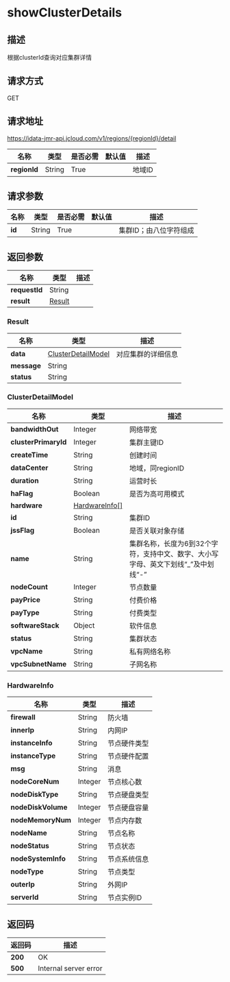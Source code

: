 # showClusterDetails


## 描述
根据clusterId查询对应集群详情

## 请求方式
GET

## 请求地址
https://idata-jmr-api.jcloud.com/v1/regions/{regionId}/detail

|名称|类型|是否必需|默认值|描述|
|---|---|---|---|---|
|**regionId**|String|True||地域ID|

## 请求参数
|名称|类型|是否必需|默认值|描述|
|---|---|---|---|---|
|**id**|String|True||集群ID；由八位字符组成|


## 返回参数
|名称|类型|描述|
|---|---|---|
|**requestId**|String||
|**result**|[Result](##Result)||


### <a name="Result">Result</a>
|名称|类型|描述|
|---|---|---|
|**data**|[ClusterDetailModel](##ClusterDetailModel)|对应集群的详细信息|
|**message**|String||
|**status**|String||
### <a name="ClusterDetailModel">ClusterDetailModel</a>
|名称|类型|描述|
|---|---|---|
|**bandwidthOut**|Integer|网络带宽|
|**clusterPrimaryId**|Integer|集群主键ID|
|**createTime**|String|创建时间|
|**dataCenter**|String|地域，同regionID|
|**duration**|String|运营时长|
|**haFlag**|Boolean|是否为高可用模式|
|**hardware**|[HardwareInfo[]](##HardwareInfo)||
|**id**|String|集群ID|
|**jssFlag**|Boolean|是否关联对象存储|
|**name**|String|集群名称，长度为6到32个字符，支持中文、数字、大小写字母、英文下划线“_”及中划线“-”|
|**nodeCount**|Integer|节点数量|
|**payPrice**|String|付费价格|
|**payType**|String|付费类型|
|**softwareStack**|Object|软件信息|
|**status**|String|集群状态|
|**vpcName**|String|私有网络名称|
|**vpcSubnetName**|String|子网名称|
### <a name="HardwareInfo">HardwareInfo</a>
|名称|类型|描述|
|---|---|---|
|**firewall**|String|防火墙|
|**innerIp**|String|内网IP|
|**instanceInfo**|String|节点硬件类型|
|**instanceType**|String|节点硬件配置|
|**msg**|String|消息|
|**nodeCoreNum**|Integer|节点核心数|
|**nodeDiskType**|String|节点硬盘类型|
|**nodeDiskVolume**|Integer|节点硬盘容量|
|**nodeMemoryNum**|Integer|节点内存数|
|**nodeName**|String|节点名称|
|**nodeStatus**|String|节点状态|
|**nodeSystemInfo**|String|节点系统信息|
|**nodeType**|String|节点类型|
|**outerIp**|String|外网IP|
|**serverId**|String|节点实例ID|

## 返回码
|返回码|描述|
|---|---|
|**200**|OK|
|**500**|Internal server error|
